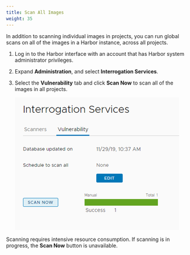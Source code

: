 ```yaml
---
title: Scan All Images
weight: 35
---
```


In addition to scanning individual images in projects, you can run global scans on all of the images in a Harbor instance, across all projects.

1. Log in to the Harbor interface with an account that has Harbor system administrator privileges.
1. Expand **Administration**, and select **Interrogation Services**.
1. Select the **Vulnerability** tab and click **Scan Now** to scan all of the images in all projects.

   ![Scan all images](../../img/scan-all.png)

Scanning requires intensive resource consumption. If scanning is in progress, the **Scan Now** button is unavailable.
